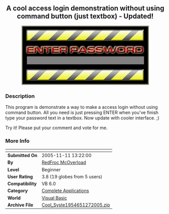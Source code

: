 ﻿<div align="center">

## A cool access login demonstration without using command button \(just textbox\) \- Updated\!

<img src="PIC2006625149218019.JPG">
</div>

### Description

This program is demonstrate a way to make a access login without using command button. All you need is just pressing ENTER when you've finish type your password text in a textbox. Now update with cooler interface. ;)

Try it! Please put your comment and vote for me.
 
### More Info
 


<span>             |<span>
---                |---
**Submitted On**   |2005-11-11 13:22:00
**By**             |[RedFroc McOverload](https://github.com/Planet-Source-Code/PSCIndex/blob/master/ByAuthor/redfroc-mcoverload.md)
**Level**          |Beginner
**User Rating**    |3.8 (19 globes from 5 users)
**Compatibility**  |VB 6\.0
**Category**       |[Complete Applications](https://github.com/Planet-Source-Code/PSCIndex/blob/master/ByCategory/complete-applications__1-27.md)
**World**          |[Visual Basic](https://github.com/Planet-Source-Code/PSCIndex/blob/master/ByWorld/visual-basic.md)
**Archive File**   |[Cool\_Syste1954651272005\.zip](https://github.com/Planet-Source-Code/redfroc-mcoverload-a-cool-access-login-demonstration-without-using-command-button-just-tex__1-63463/archive/master.zip)









